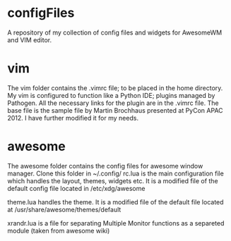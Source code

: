 # configFiles
A repository of my collection of config files and widgets for AwesomeWM and VIM editor.

# vim
The vim folder contains the .vimrc file; to be placed in the home directory.
My vim is configured to function like a Python IDE; plugins managed by Pathogen. All the necessary links
for the plugin are in the .vimrc file. The base file is the sample file by Martin Brochhaus presented at PyCon APAC
2012. I have further modified it for my needs.

# awesome
The awesome folder contains the config files for awesome window manager. Clone this folder in ~/.config/
rc.lua is the main configuration file which handles the layout, themes, widgets etc. It is a modified file of the 
default config file located in /etc/xdg/awesome

theme.lua handles the theme. It is a modified file of the default file located at /usr/share/awesome/themes/default

xrandr.lua is a file for separating Multiple Monitor functions as a separeted module (taken from awesome wiki)
